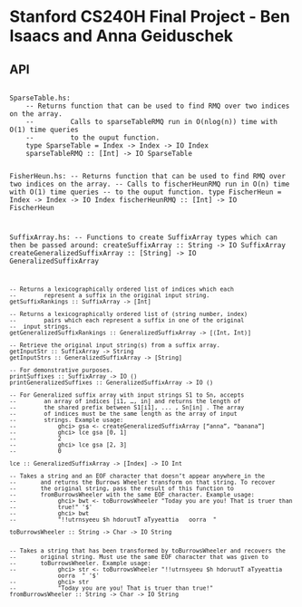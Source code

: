 Stanford CS240H Final Project - Ben Isaacs and Anna Geiduschek
==============================================================

API
---
<code>
SparseTable.hs:
    -- Returns function that can be used to find RMQ over two indices on the array.
    --         Calls to sparseTableRMQ run in O(nlog(n)) time with O(1) time queries
    --         to the ouput function.
    type SparseTable = Index -> Index -> IO Index
    sparseTableRMQ :: [Int] -> IO SparseTable

FisherHeun.hs:
    -- Returns function that can be used to find RMQ over two indices on the array.
    --         Calls to fischerHeunRMQ run in O(n) time with O(1) time queries
    --         to the ouput function.
    type FischerHeun = Index -> Index -> IO Index
    fischerHeunRMQ :: [Int] -> IO FischerHeun

SuffixArray.hs:
    -- Functions to create SuffixArray types which can then be passed around:
    createSuffixArray :: String -> IO SuffixArray
    createGeneralizedSuffixArray :: [String] -> IO GeneralizedSuffixArray

    -- Returns a lexicographically ordered list of indices which each
    --        represent a suffix in the original input string.
    getSuffixRankings :: SuffixArray -> [Int]
    
    -- Returns a lexicographically ordered list of (string number, index) 
    --        pairs which each represent a suffix in one of the original
    --  input strings.
    getGeneralizedSuffixRankings :: GeneralizedSuffixArray -> [(Int, Int)]

    -- Retrieve the original input string(s) from a suffix array.
    getInputStr :: SuffixArray -> String
    getInputStrs :: GeneralizedSuffixArray -> [String]
    
    -- For demonstrative purposes.
    printSuffixes :: SuffixArray -> IO ()
    printGeneralizedSuffixes :: GeneralizedSuffixArray -> IO ()

    -- For Generalized suffix array with input strings S1 to Sn, accepts 
    --        an array of indices [i1, …, in] and returns the length of 
    --        the shared prefix between S1[i1], ... , Sn[in] . The array 
    --        of indices must be the same length as the array of input 
    --        strings. Example usage:
    --            ghci> gsa <- createGeneralizedSuffixArray [“anna”, “banana”]
    --            ghci> lce gsa [0, 1]
    --            2
    --            ghci> lce gsa [2, 3]
    --            0
    
    lce :: GeneralizedSuffixArray -> [Index] -> IO Int

    -- Takes a string and an EOF character that doesn’t appear anywhere in the
    --       and returns the Burrows Wheeler transform on that string. To recover 
    --       the original string, pass the result of this function to 
    --       fromBurrowsWheeler with the same EOF character. Example usage:
    --            ghci> bwt <- toBurrowsWheeler "Today you are you! That is truer than  
    --            true!" '$'
    --            ghci> bwt
    --            "!!utrnsyeeu $h hdoruutT aTyyeattia   oorra  "

    toBurrowsWheeler :: String -> Char -> IO String


    -- Takes a string that has been transformed by toBurrowsWheeler and recovers the
    --       original string. Must use the same EOF character that was given to
    --       toBurrowsWheeler. Example usage:
    --            ghci> str <- toBurrowsWheeler "!!utrnsyeeu $h hdoruutT aTyyeattia   
                  oorra  " '$'
    --            ghci> str
    --            "Today you are you! That is truer than true!"
    fromBurrowsWheeler :: String -> Char -> IO String
</code>
